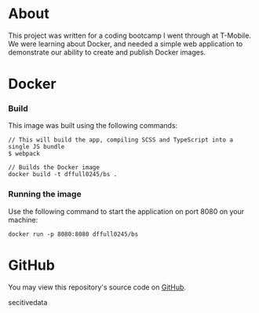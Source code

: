 # About
This project was written for a coding bootcamp I went through at T-Mobile. We were learning about Docker,
and needed a simple web application to demonstrate our ability to create and publish Docker images.

# Docker
### Build
This image was built using the following commands:
```
// This will build the app, compiling SCSS and TypeScript into a single JS bundle 
$ webpack
```

```
// Builds the Docker image
docker build -t dffull0245/bs .
```
### Running the image
Use the following command to start the application on port 8080 on your machine:
```
docker run -p 8080:8080 dffull0245/bs
```

# GitHub
You may view this repository's source code on [GitHub](https://github.com/danielfullerton/binary-search-visual).

secitivedata
